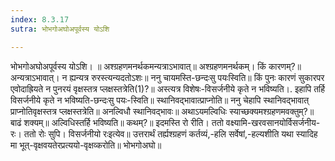 ```yaml
---
index: 8.3.17
sutra: भोभगोअघोअपूर्वस्य योऽशि

---
```

 भोभगोअघोअपूर्वस्य योऽशि। ॥ अश्ग्रहणमनर्थकमन्यत्राऽभावात्॥ अश्ग्रहणमनर्थकम्। किं कारणम्?॥ अन्यत्राऽभावात्। न ह्यन्यत्र रुरस्त्यन्यदतोऽशः॥ ननु चायमस्ति-छन्दःसु पयःस्विति॥ किं पुनः कारणं सुकारपर एवोदाह्रियते न पुनरयं वृक्षस्तत्र प्लक्षस्तत्रेति(1)?॥ अस्त्यत्र विशेषः-विसर्जनीये कृते न भविष्यति।. इहापि तर्हि विसर्जनीये कृते न भविष्यति-छन्दःसु पयः-स्विति॥ स्थानिवद्भावात्प्राप्नोति॥ ननु चेहापि स्थानिवद्भावात् प्राप्नोतिवृक्षस्तत्र प्लक्षस्तत्रेति॥ अनल्विधौ स्थानिवद्भावः॥ अथाऽयमल्विधिः स्याच्छक्यमश्ग्रहणमवक्तुम्?॥ बाढं शक्यम्॥ अल्विधिस्तर्हि भविष्यति॥ कथम्?॥ इदमस्ति रो रीति। ततो वक्ष्यामि-खरवसानयोर्विसर्जनीय-रः। ततो रोः सुपि। विसर्जनीयो रःइत्येव॥ उत्तरार्थं तर्ह्यश्ग्रहणं कर्तव्यं,-हलि सर्वेषां,-हल्यशीति यथा स्यादिह मा भूत्-वृक्षवयतेरप्रत्ययो-वृक्षव्करोति॥ भोभगोअघो॥ 